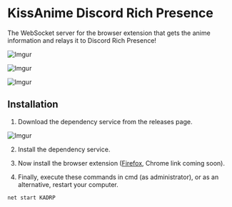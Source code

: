 # KissAnime Discord Rich Presence
The WebSocket server for the browser extension that gets the anime information and relays it to Discord Rich Presence!

![Imgur](https://i.imgur.com/tnDtJpM.png)


![Imgur](https://i.imgur.com/COi2Qv9.png)


![Imgur](https://i.imgur.com/9qeSwwo.png)

## Installation
1. Download the dependency service from the releases page.

![Imgur](https://i.imgur.com/PKrldZa.png)

2. Install the dependency service.

3. Now install the browser extension ([Firefox](https://addons.mozilla.org/en-US/firefox/addon/ka-discord-rich-presence/), Chrome link coming soon).

4. Finally, execute these commands in cmd (as administrator), or as an alternative, restart your computer.

```batch
net start KADRP
```

